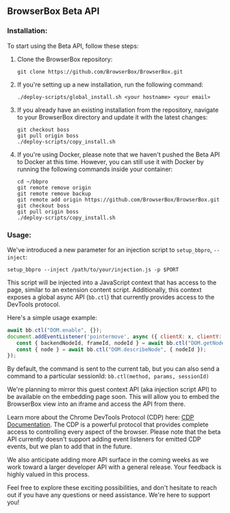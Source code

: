## BrowserBox Beta API

### Installation:

To start using the Beta API, follow these steps:

1. Clone the BrowserBox repository:
   ```
   git clone https://github.com/BrowserBox/BrowserBox.git
   ```

2. If you're setting up a new installation, run the following command:
   ```
   ./deploy-scripts/global_install.sh <your hostname> <your email>
   ```

3. If you already have an existing installation from the repository, navigate to your BrowserBox directory and update it with the latest changes:
   ```
   git checkout boss
   git pull origin boss
   ./deploy-scripts/copy_install.sh
   ```

4. If you're using Docker, please note that we haven't pushed the Beta API to Docker at this time. However, you can still use it with Docker by running the following commands inside your container:
   ```
   cd ~/bbpro
   git remote remove origin 
   git remote remove backup
   git remote add origin https://github.com/BrowserBox/BrowserBox.git
   git checkout boss
   git pull origin boss
   ./deploy-scripts/copy_install.sh
   ```

### Usage:

We've introduced a new parameter for an injection script to `setup_bbpro`, `--inject`:

```
setup_bbpro --inject /path/to/your/injection.js -p $PORT
```

This script will be injected into a JavaScript context that has access to the page, similar to an extension content script. Additionally, this context exposes a global async API (`bb.ctl`) that currently provides access to the DevTools protocol.

Here's a simple usage example:

```javascript
await bb.ctl("DOM.enable", {});
document.addEventListener('pointermove', async ({ clientX: x, clientY: y }) => {
   const { backendNodeId, frameId, nodeId } = await bb.ctl("DOM.getNodeForLocation", { x, y });
   const { node } = await bb.ctl("DOM.describeNode", { nodeId });
});
```

By default, the command is sent to the current tab, but you can also send a command to a particular sessionId: `bb.ctl(method, params, sessionId)`

We're planning to mirror this guest context API (aka injection script API) to be available on the embedding page soon. This will allow you to embed the BrowserBox view into an iframe and access the API from there.

Learn more about the Chrome DevTools Protocol (CDP) here: [CDP Documentation](https://chromedevtools.github.io/devtools-protocol/). The CDP is a powerful protocol that provides complete access to controlling every aspect of the browser. Please note that the beta API currently doesn't support adding event listeners for emitted CDP events, but we plan to add that in the future.

We also anticipate adding more API surface in the coming weeks as we work toward a larger developer API with a general release. Your feedback is highly valued in this process.

Feel free to explore these exciting possibilities, and don't hesitate to reach out if you have any questions or need assistance. We're here to support you!

